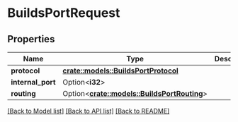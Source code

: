 # BuildsPortRequest

## Properties

Name | Type | Description | Notes
------------ | ------------- | ------------- | -------------
**protocol** | [**crate::models::BuildsPortProtocol**](BuildsPortProtocol.md) |  | 
**internal_port** | Option<**i32**> |  | [optional]
**routing** | Option<[**crate::models::BuildsPortRouting**](BuildsPortRouting.md)> |  | [optional]

[[Back to Model list]](../README.md#documentation-for-models) [[Back to API list]](../README.md#documentation-for-api-endpoints) [[Back to README]](../README.md)


